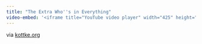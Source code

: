 ```yaml
---
title: "The Extra Who''s in Everything"
video-embed: '<iframe title="YouTube video player" width="425" height="349" src="http://www.youtube.com/embed/IdEBu7ODVk8?rel=0" frameborder="0" allowfullscreen></iframe>'
---
```

<p>via <a href="http://kottke.org/11/03/the-extra-whos-in-everything">kottke.org</a></p>
